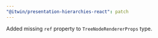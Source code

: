 ```yaml
---
"@itwin/presentation-hierarchies-react": patch
---
```


Added missing `ref` property to `TreeNodeRendererProps` type.
